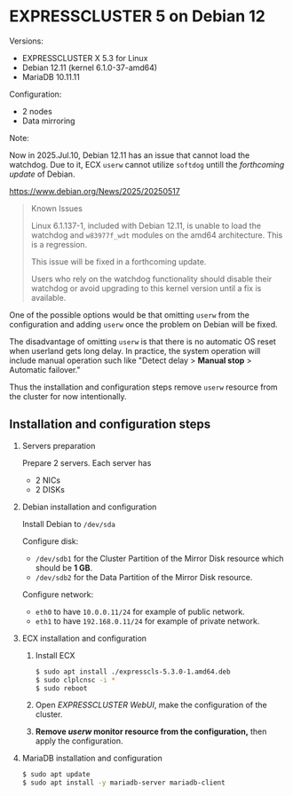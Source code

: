 # EXPRESSCLUSTER 5 on Debian 12

Versions:

- EXPRESSCLUSTER X 5.3 for Linux
- Debian 12.11 (kernel 6.1.0-37-amd64)
- MariaDB 10.11.11

Configuration:

- 2 nodes
- Data mirroring

Note:

Now in 2025.Jul.10, Debian 12.11 has an issue that cannot load the watchdog.
Due to it, ECX `userw` cannot utilize `softdog` untill the *forthcoming update* of Debian.

https://www.debian.org/News/2025/20250517
> Known Issues
>
> Linux 6.1.137-1, included with Debian 12.11, is unable to load the watchdog and `w83977f_wdt` modules on the amd64 architecture. This is a regression.
>
> This issue will be fixed in a forthcoming update.
>
> Users who rely on the watchdog functionality should disable their watchdog or avoid upgrading to this kernel version until a fix is available.

One of the possible options would be that omitting `userw` from the configuration and adding `userw` once the problem on Debian will be fixed.

The disadvantage of omitting `userw` is that there is no automatic OS reset when userland gets long delay. In practice, the system operation will include manual operation such like "Detect delay > **Manual stop** > Automatic failover."

Thus the installation and configuration steps remove `userw` resource from the cluster for now intentionally.

## Installation and configuration steps

1. Servers preparation

    Prepare 2 servers. Each server has

    - 2 NICs
    - 2 DISKs

2. Debian installation and configuration

    Install Debian to `/dev/sda`

    Configure disk:
    - `/dev/sdb1` for the Cluster Partition of the Mirror Disk resource which should be **1 GB**.
    - `/dev/sdb2` for the Data Partition of the Mirror Disk resource.

    Configure network:
    - `eth0` to have `10.0.0.11/24` for example of public network.
    - `eth1` to have `192.168.0.11/24` for example of private network.

3. ECX installation and configuration

    1. Install ECX

       ```bash
       $ sudo apt install ./expresscls-5.3.0-1.amd64.deb
       $ sudo clplcnsc -i *
       $ sudo reboot
       ```

    2. Open *EXPRESSCLUSTER WebUI*, make the configuration of the cluster.

    3. **Remove *userw* monitor resource from the configuration,** then apply the configuration.

4. MariaDB installation and configuration

    ```bash
    $ sudo apt update
    $ sudo apt install -y mariadb-server mariadb-client
    ```
